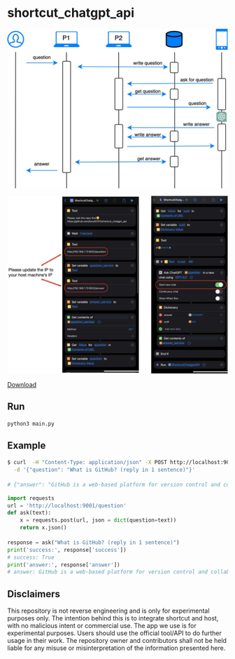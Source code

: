 # shortcut_chatgpt_api

![image](docs/dia.jpg)

![image](docs/shortcut.jpg)

[Download](https://www.icloud.com/shortcuts/9e17a4606a404cad895394dfb10ebc4d)

## Run

```bash
python3 main.py
```

## Example
```bash
$ curl  -H "Content-Type: application/json" -X POST http://localhost:9001/question \
  -d '{"question": "What is GitHub? (reply in 1 sentence)"}'
  
# {"answer": "GitHub is a web-based platform for version control and collaboration that allows developers to host, manage, and share their code repositories.", "success": true}
```

```python
import requests
url = 'http://localhost:9001/question'
def ask(text):
    x = requests.post(url, json = dict(question=text))
    return x.json()

response = ask("What is GitHub? (reply in 1 sentence)")
print('success:', response['success'])
# success: True
print('answer:', response['answer'])
# answer: GitHub is a web-based platform for version control and collaboration that allows developers to store, manage, and share their code repositories.
```
## Disclaimers
This repository is not reverse engineering and is only for experimental purposes only. The intention behind this is to integrate shortcut and host, with no malicious intent or commercial use. The app we use is for experimental purposes. Users should use the official tool/API to do further usage in their work. The repository owner and contributors shall not be held liable for any misuse or misinterpretation of the information presented here. 

